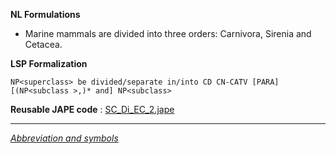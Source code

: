 __NL Formulations__ 



* Marine mammals are divided into three orders: Carnivora, Sirenia and Cetacea.


  

__LSP Formalization__ 




```
NP<superclass> be divided/separate in/into CD CN-CATV [PARA] [(NP<subclass >,)* and] NP<subclass>

```


__Reusable JAPE code__ 
 :
 [SC\_Di\_EC\_2.jape](../images/e/ec/SC_Di_EC_2.jape "SC Di EC 2.jape") 





---



_[Abbreviation and symbols](../../Community/LSPSymbols "Community:LSPSymbols")_